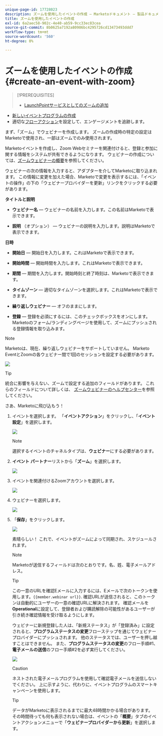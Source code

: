```yaml
---
unique-page-id: 17728023
description: ズームを使用したイベントの作成 — Marketoドキュメント — 製品ドキュメント
title: ズームを使用したイベントの作成
exl-id: 6a2aec58-902c-4e40-ab59-9cc33ec83cea
source-git-commit: 8b0625a7192a80986bc4295726cd13473493ddd7
workflow-type: tm+mt
source-wordcount: '560'
ht-degree: 0%

---
```


# ズームを使用したイベントの作成 {#create-an-event-with-zoom}

>[!PREREQUISITES]
>
>* [LaunchPointサービスとしてのズームの追加](/help/marketo/product-docs/administration/additional-integrations/add-zoom-as-a-launchpoint-service.md)
* [新しいイベントプログラムの作成](/help/marketo/product-docs/demand-generation/events/understanding-events/create-a-new-event-program.md)
* 適切な[フローアクション](/help/marketo/product-docs/core-marketo-concepts/smart-campaigns/flow-actions/add-a-flow-step-to-a-smart-campaign.md)を設定して、エンゲージメントを追跡します。


まず、「ズーム」でウェビナーを作成します。 ズームの作成時の特定の設定はMarketoで使用され、一部はズームでのみ使用されます。

Marketoイベントを作成し、Zoom Webセミナーを関連付けると、登録と参加に関する情報をシステムが共有できるようになります。 ウェビナーの作成については、[ズームウェビナーの概要](https://support.zoom.us/hc/en-us/articles/200917029-Getting-Started-With-Webinar)を参照してください。

ウェビナーの次の情報を入力すると、アダプターを介してMarketoに取り込まれます。 この情報に変更を加えた場合、Marketoで変更を表示するには、「イベントの操作」の下の「ウェビナープロバイダーを更新」リンクをクリックする必要があります。

**タイトルと説明**

* **ウェビナー名**  — ウェビナーの名前を入力します。この名前はMarketoで表示できます。

* **説明** （オプション） — ウェビナーの説明を入力します。説明はMarketoで表示できます。

**日時**

* **開始日**  — 開始日を入力します。これはMarketoで表示できます。

* **開始時間**  — 開始時間を入力します。これはMarketoで表示できます。

* **期間**  — 期間を入力します。開始時刻と終了時刻は、Marketoで表示できます。

* **タイムゾーン**  — 適切なタイムゾーンを選択します。これはMarketoで表示できます。

* **繰り返しウェビナー** — オフのままにします。

* **登録**  — 登録を必須にするには、このチェックボックスをオンにします。Marketoのフォーム/ランディングページを使用して、ズームにプッシュされる登録情報を取り込みます。

>[!NOTE]
Marketoは、現在、繰り返しウェビナーをサポートしていません。 Marketo EventとZoomの各ウェビナー間で1回のセッションを設定する必要があります。

![](assets/overview2.png)

>[!TIP]
統合に影響を与えない、ズームで設定する追加のフィールドがあります。 これらのフィールドについて詳しくは、 [ズームウェビナーのヘルプセンター](https://support.zoom.us/hc/en-us/sections/200324965-Video-Webinar)を参照してください。

さあ、Marketoに飛び込もう！

1. イベントを選択します。 「**イベントアクション**」をクリックし、「**イベント設定**」を選択します。

   ![](assets/image2015-5-14-14-3a53-3a10-1.png)

   >[!NOTE]
   選択するイベントのチャネルタイプは、**ウェビナー**&#x200B;にする必要があります。

1. **イベント** **パートナー**&#x200B;リストから「**ズーム**」を選択します。

   ![](assets/eventsettings1.png)

1. イベントを関連付けるZoomアカウントを選択します。

   ![](assets/selectaccount.png)

1. ウェビナーを選択します。

   ![](assets/selectevent.png)

1. 「**保存**」をクリックします。

   ![](assets/eventsettingssave.png)

   素晴らしい！ これで、イベントがズームによって同期され、スケジュールされます。

   >[!NOTE]
   Marketoが送信するフィールドは次のとおりです。名、姓、電子メールアドレス。

   >[!TIP]
   この一意のURLを確認Eメールに入力するには、Eメールで次のトークンを使用します。`{{member.webinar url}}`. 確認URLが送信されると、このトークンは自動的にユーザーの一意の確認URLに解決されます。
   確認メールを&#x200B;**Operational**&#x200B;に設定して、登録者および購読解除の可能性があるユーザーが引き続き確認情報を受け取るようにします。

   ウェビナーに新規登録した人は、「新規ステータス」が「登録済み」に設定されると、**プログラムステータスの変更**&#x200B;フローステップを通じてウェビナープロバイダーにプッシュされます。 他のステータスでは、ユーザーを押し越すことはできません。 また、**プログラムステータスの変更**&#x200B;のフロー手順#1、**電子メールの送信**&#x200B;のフロー手順#2を必ず実行してください。

   ![](assets/goto-webinar-1.png)

   >[!CAUTION]
   ネストされた電子メールプログラムを使用して確認電子メールを送信しないでください。 上に示すように、代わりに、イベントプログラムのスマートキャンペーンを使用します。

   >[!TIP]
   データがMarketoに表示されるまでに最大48時間かかる場合があります。 その時間待っても何も表示されない場合は、イベントの「**概要**」タブのイベントアクションメニューで「**ウェビナープロバイダーから更新**」を選択します。
